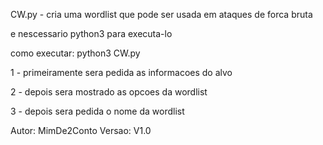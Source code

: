 CW.py - cria uma wordlist que pode ser usada em ataques de forca bruta

e nescessario python3 para executa-lo

como executar: python3 CW.py

1 - primeiramente sera pedida as informacoes do alvo

2 - depois sera mostrado as opcoes da wordlist

3 - depois sera pedida o nome da wordlist

Autor: MimDe2Conto Versao: V1.0

